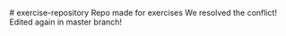 ﻿﻿﻿# exercise-repositoryRepo made for exercisesWe resolved the conflict!Edited again in master branch!